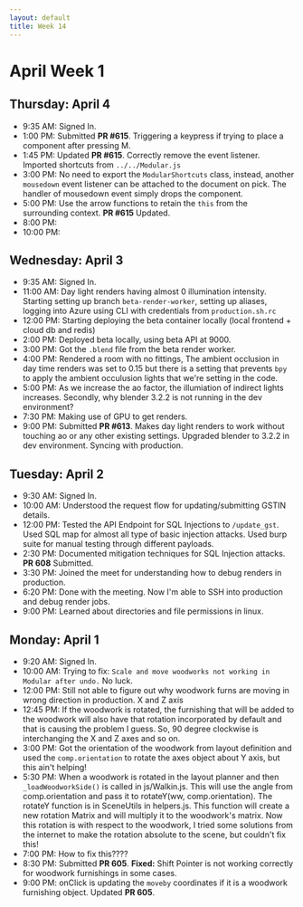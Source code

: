 ```yaml
---
layout: default
title: Week 14
---
```


# **April Week 1**
## **Thursday: April 4**
- 9:35  AM: Signed In.
- 1:00  PM: Submitted **PR #615**. Triggering a keypress if trying to place a component after pressing M.
- 1:45  PM: Updated **PR #615**. Correctly remove the event listener. Imported shortcuts from `../../Modular.js`
- 3:00  PM: No need to export the `ModularShortcuts` class, instead, another `mousedown` event listener can be attached to the document on pick. The handler of mousedown event simply drops the component.
- 5:00  PM: Use the arrow functions to retain the `this` from the surrounding context. **PR #615** Updated.
- 8:00  PM:
- 10:00 PM:
  
## **Wednesday: April 3**
- 9:35  AM: Signed In.
- 11:00 AM: Day light renders having almost 0 illumination intensity. Starting setting up branch `beta-render-worker`, setting up aliases, logging into Azure using CLI with credentials from `production.sh.rc`
- 12:00 PM: Starting deploying the beta container locally (local frontend + cloud db and redis)
- 2:00  PM: Deployed beta locally, using beta API at 9000. 
- 3:00  PM: Got the `.blend` file from the beta render worker.  
- 4:00  PM: Rendered a room with no fittings, The ambient occlusion in day time renders was set to 0.15 but there is a setting that prevents `bpy` to apply the ambient occulusion lights that we're setting in the code.
- 5:00  PM: As we increase the ao factor, the illumiation of indirect lights increases. Secondly, why blender 3.2.2 is not running in the dev environment?
- 7:30  PM: Making use of GPU to get renders.
- 9:00  PM: Submitted **PR #613**. Makes day light renders to work without touching ao or any other existing settings. Upgraded blender to 3.2.2 in dev environment. Syncing with production.
  
## **Tuesday: April 2**
- 9:30  AM: Signed In.
- 10:00 AM: Understood the request flow for updating/submitting GSTIN details.
- 12:00 PM: Tested the API Endpoint for SQL Injections to `/update_gst`. Used SQL map for almost all type of basic injection attacks. Used burp suite for manual testing through different payloads.
- 2:30  PM: Documented mitigation techniques for SQL Injection attacks. **PR 608** Submitted.
- 3:30  PM: Joined the meet for understanding how to debug renders in production.
- 6:20  PM: Done with the meeting. Now I'm able to SSH into production and debug render jobs.
- 9:00  PM: Learned about directories and file permissions in linux.

## **Monday: April 1**
- 9:20  AM: Signed In.
- 10:00 AM: Trying to fix: `Scale and move woodworks not working in Modular after undo.` No luck.
- 12:00 PM: Still not able to figure out why woodwork furns are moving in wrong direction in production. X and Z axis 
- 12:45 PM: If the woodwork is rotated, the furnishing that will be added to the woodwork will also have that rotation incorporated by default and that is causing the problem I guess. So, 90 degree clockwise is interchanging the X and Z axes and so on.
- 3:00  PM: Got the orientation of the woodwork from layout definition and used the `comp.orientation` to rotate the axes object about Y axis, but this ain't helping!
- 5:30  PM: When a woodwork is rotated in the layout planner and then `_loadWoodworkSide()` is called in js/Walkin.js. This will use the angle from comp.orientation and pass it to rotateY(ww, comp.orientation). The rotateY function is in SceneUtils in helpers.js. This function will create a new rotation Matrix and will multiply it to the woodwork's matrix. Now this rotation is with respect to the woodwork, I tried some solutions from the internet to make the rotation absolute to the scene, but couldn't fix this!
- 7:00  PM: How to fix this????
- 8:30  PM: Submitted **PR 605**. **Fixed:** Shift Pointer is not working correctly for woodwork furnishings in some cases.
- 9:00  PM: onClick is updating the `moveby` coordinates if it is a woodwork furnishing object. Updated **PR 605**.

